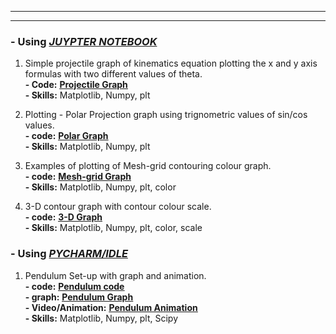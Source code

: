 ---------
-----------


### - Using <EM><U> JUYPTER NOTEBOOK</U></EM>

1. Simple projectile graph of kinematics equation plotting the x and y axis formulas with two different values of theta.
<br> <b> - Code:</b> <a href="https://github.com/SumaAcharya/Graphs-/blob/main/ProjectleGraph.ipynb"> <u><b> Projectile Graph </b></u> </a>
<br> <b> - Skills:</b> Matplotlib, Numpy, plt


2. Plotting - Polar Projection graph using trignometric values of sin/cos values.
<br> <b> - code:</b> <a href="https://github.com/SumaAcharya/Graphs-/blob/main/polarprojection.ipynb"> <u> <b>Polar Graph </b></u> </a>
<br> <b> - Skills:</b> Matplotlib, Numpy, plt


4. Examples of plotting of Mesh-grid contouring colour graph.
<br> <b> - code:</b> <a href="https://github.com/SumaAcharya/Graphs-/blob/main/meshgridgraphs.ipynb"> <u><b> Mesh-grid Graph</b> </u> </a>
<br> <b> - Skills:</b> Matplotlib, Numpy, plt, color


5. 3-D contour graph with contour colour scale.
<br> <b> - code:</b> <a href="https://github.com/SumaAcharya/Graphs-/blob/main/3DPlotGraph.ipynb"> <u><b> 3-D Graph </b></u> </a>
<br> <b> - Skills:</b> Matplotlib, Numpy, plt, color, scale


### - Using <EM><U> PYCHARM/IDLE</U></EM>


1. Pendulum Set-up with graph and animation.
   <br> <b> - code:</b> <a href="https://github.com/SumaAcharya/Pendulum-Animation/blob/main/main.py"> <u><b> Pendulum code </b></u> </a>
   <br> <b> - graph:</b> <a href="https://github.com/SumaAcharya/Pendulum-Animation/blob/main/graph%20pendulum.png"> <u><b> Pendulum Graph </b></u> </a>
 <br> <b> - Video/Animation:</b> <a href="https://github.com/SumaAcharya/Pendulum-Animation/blob/main/%20recording.mov"> <u><b> Pendulum Animation </b></u> </a>
 <br> <b> - Skills:</b> Matplotlib, Numpy, plt, Scipy
